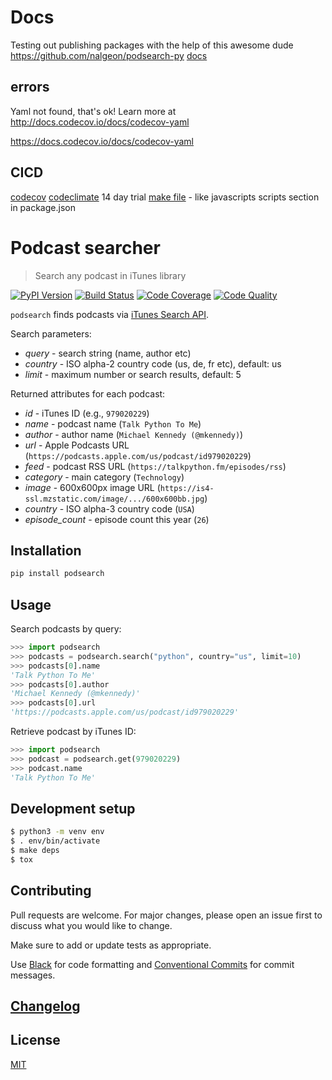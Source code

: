 # Docs

Testing out publishing packages with the help of this awesome dude https://github.com/nalgeon/podsearch-py
[docs](https://antonz.org/python-packaging/)

## errors
 Yaml not found, that's ok! Learn more at http://docs.codecov.io/docs/codecov-yaml

https://docs.codecov.io/docs/codecov-yaml

## CICD
[codecov](https://codecov.io/)
[codeclimate](https://codeclimate.com/) 14 day trial
[make file](https://antonz.org/makefile-automation/) - like javascripts scripts section in package.json

# Podcast searcher

> Search any podcast in iTunes library

[![PyPI Version][pypi-image]][pypi-url]
[![Build Status][build-image]][build-url]
[![Code Coverage][coverage-image]][coverage-url]
[![Code Quality][quality-image]][quality-url]

`podsearch` finds podcasts via [iTunes Search API](https://developer.apple.com/library/archive/documentation/AudioVideo/Conceptual/iTuneSearchAPI/index.html).

Search parameters:

-   _query_ - search string (name, author etc)
-   _country_ - ISO alpha-2 country code (us, de, fr etc), default: us
-   _limit_ - maximum number or search results, default: 5

Returned attributes for each podcast:

-   _id_ - iTunes ID (e.g., `979020229`)
-   _name_ - podcast name (`Talk Python To Me`)
-   _author_ - author name (`Michael Kennedy (@mkennedy)`)
-   _url_ - Apple Podcasts URL (`https://podcasts.apple.com/us/podcast/id979020229`)
-   _feed_ - podcast RSS URL (`https://talkpython.fm/episodes/rss`)
-   _category_ - main category (`Technology`)
-   _image_ - 600x600px image URL (`https://is4-ssl.mzstatic.com/image/.../600x600bb.jpg`)
-   _country_ - ISO alpha-3 country code (`USA`)
-   _episode_count_ - episode count this year (`26`)

## Installation

```sh
pip install podsearch
```

## Usage

Search podcasts by query:

```python
>>> import podsearch
>>> podcasts = podsearch.search("python", country="us", limit=10)
>>> podcasts[0].name
'Talk Python To Me'
>>> podcasts[0].author
'Michael Kennedy (@mkennedy)'
>>> podcasts[0].url
'https://podcasts.apple.com/us/podcast/id979020229'
```

Retrieve podcast by iTunes ID:

```python
>>> import podsearch
>>> podcast = podsearch.get(979020229)
>>> podcast.name
'Talk Python To Me'
```

## Development setup

```sh
$ python3 -m venv env
$ . env/bin/activate
$ make deps
$ tox
```

## Contributing

Pull requests are welcome. For major changes, please open an issue first to discuss what you would like to change.

Make sure to add or update tests as appropriate.

Use [Black](https://black.readthedocs.io/en/stable/) for code formatting and [Conventional Commits](https://www.conventionalcommits.org/en/v1.0.0-beta.4/) for commit messages.

## [Changelog](CHANGELOG.md)

## License

[MIT](https://choosealicense.com/licenses/mit/)

<!-- Badges -->

[pypi-image]: https://img.shields.io/pypi/v/python_packaging_flit_wise
[pypi-url]: https://pypi.org/project/python_packaging_flit_wise/
[build-image]: https://github.com/wisemuffin/python_packaging_flit_wise/actions/workflows/build.yml/badge.svg
[build-url]: https://github.com/wisemuffin/python_packaging_flit_wise/actions/workflows/build.yml
[coverage-image]: https://codecov.io/gh/wisemuffin/python_packaging_flit_wise/branch/main/graph/badge.svg
[coverage-url]: https://codecov.io/gh/wisemuffin/python_packaging_flit_wise
[quality-image]: https://api.codeclimate.com/v1/badges/3130fa0ba3b7993fbf0a/maintainability
[quality-url]: https://codeclimate.com/github/wisemuffin/python_packaging_flit_wise